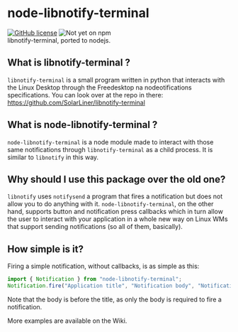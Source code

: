 # node-libnotify-terminal
[![GitHub license](https://img.shields.io/badge/license-MIT-blue.svg)](https://raw.githubusercontent.com/SolarLiner/node-libnotify-terminal/master/LICENSE) ![Not yet on npm](https://img.shields.io/badge/npm-Not%20yet-yellowgreen.svg)  
libnotify-terminal, ported to nodejs.

## What is libnotify-terminal ?

`libnotify-terminal` is a small program written in python that interacts with the Linux Desktop through the Freedesktop na nodeotifications specifications. You can look over at the repo in there: https://github.com/SolarLiner/libnotify-terminal

## What is node-libnotify-terminal ?

`node-libnotify-terminal` is a node module made to interact with those same notifications through `libnotify-terminal` as a child process. It is similar to `libnotify` in this way.

## Why should I use this package over the old one?

`libnotify` uses `notifysend` a program that fires a notification but does not allow you to do anything with it. `node-libnotify-terminal`, on the other hand, supports button and notification press callbacks which in turn allow the user to interact with your application in a whole new way on Linux WMs that support sending notifications (so all of them, basically).

## How simple is it?

Firing a simple notification, without callbacks, is as simple as this:
```typescript
import { Notification } from "node-libnotify-terminal";
Notification.fire("Application title", "Notification body", "Notification title");
```

Note that the body is before the title, as only the body is required to fire a notification.

More examples are available on the Wiki.
